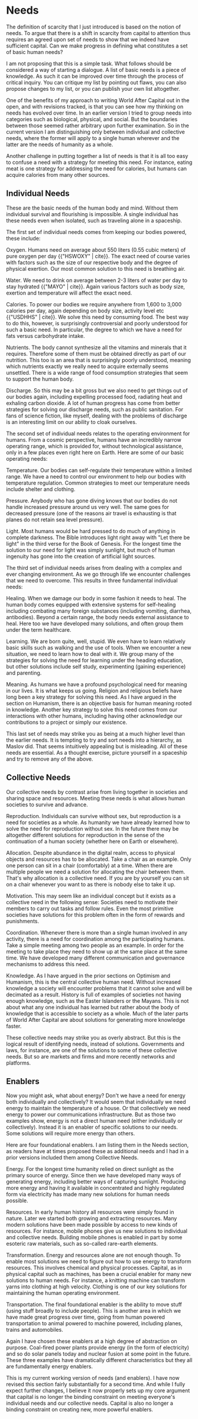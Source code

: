 # Needs

The definition of scarcity that I just introduced is based on the notion of needs. To argue that there is a shift in scarcity from capital to attention thus requires an agreed upon set of needs to show that we indeed have sufficient capital. Can we make progress in defining what constitutes a set of basic human needs?

I am not proposing that this is a simple task. What follows should be considered a way of starting a dialogue. A list of basic needs is a piece of knowledge. As such it can be improved over time through the process of critical inquiry. You can critique my list by pointing out flaws, you can also propose changes to my list, or you can publish your own list altogether.

One of the benefits of my approach to writing World After Capital out in the open, and with revisions tracked, is that you can see how my thinking on needs has evolved over time. In an earlier version I tried to group needs into categories such as biological, physical, and social. But the boundaries between those seemed rather arbitrary upon further examination. So in the current version I am distinguishing only between individual and collective needs, where the former will apply to a single human wherever and the latter are the needs of humanity as a whole.

Another challenge in putting together a list of needs is that it is all too easy to confuse a need with a strategy for meeting this need. For instance, eating meat is one strategy for addressing the need for calories, but humans can acquire calories from many other sources. 


## Individual Needs

These are the basic needs of the human body and mind. Without them individual survival and flourishing is impossible. A single individual has these needs even when isolated, such as traveling alone in a spaceship.

The first set of individual needs comes from keeping our bodies powered, these include:

Oxygen. Humans need on average about 550 liters (0.55 cubic meters) of pure oxygen per day {{"HSWOXY" | cite}}. The exact need of course varies with factors such as the size of our respective body and the degree of physical exertion. Our most common solution to this need is breathing air.

Water. We need to drink on average between 2-3 liters of water per day to stay hydrated {{"MAYO" | cite}}. Again various factors such as body size, exertion and temperature will affect the exact need.

Calories. To power our bodies we require anywhere from 1,600 to 3,000 calories per day, again depending on body size, activity level etc {{"USDHHS" | cite}}. We solve this need by consuming food. The best way to do this, however, is surprisingly controversial and poorly understood for such a basic need. In particular, the degree to which we have a need for fats versus carbohydrate intake.

Nutrients. The body cannot synthesize all the vitamins and minerals that it requires. Therefore some of them must be obtained directly as part of our nutrition. This too is an area that is surprisingly poorly understood, meaning which nutrients exactly we really need to acquire externally seems unsettled. There is a wide range of food consumption strategies that seem to support the human body.

Discharge. So this may be a bit gross but we also need to get things out of our bodies again, including expelling processed food, radiating heat and exhaling carbon dioxide. A lot of human progress has come from better strategies for solving our discharge needs, such as public sanitation. For fans of science fiction, like myself, dealing with the problems of discharge is an interesting limit on our ability to cloak ourselves.

The second set of individual needs relates to the operating environment for humans. From a cosmic perspective, humans have an incredibly narrow operating range, which is provided for, without technological assistance, only in a few places even right here on Earth. Here are some of our basic operating needs:

Temperature. Our bodies can self-regulate their temperature within a limited range. We have a need to control our environment to help our bodies with temperature regulation. Common strategies to meet our temperature needs include shelter and clothing.

Pressure. Anybody who has gone diving knows that our bodies do not handle increased pressure around us very well. The same goes for decreased pressure (one of the reasons air travel is exhausting is that planes do not retain sea level pressure).

Light. Most humans would be hard pressed to do much of anything in complete darkness. The Bible introduces light right away with "Let there be light" in the third verse for the Book of Genesis. For the longest time the solution to our need for light was simply sunlight, but much of human ingenuity has gone into the creation of artificial light sources. 

The third set of individual needs arises from dealing with a complex and ever changing environment. As we go through life we encounter challenges that we need to overcome. This results in three fundamental individual needs:

Healing. When we damage our body in some fashion it needs to heal. The human body comes equipped with extensive systems for self-healing including combating many foreign substances (including vomiting, diarrhea, antibodies). Beyond a certain range, the body needs external assistance to heal. Here too we have developed many solutions, and often group them under the term healthcare.

Learning. We are born quite, well, stupid. We even have to learn relatively basic skills such as walking and the use of tools. When we encounter a new situation, we need to learn how to deal with it. We group many of the strategies for solving the need for learning under the heading education, but other solutions include self study, experimenting (gaining experience) and parenting.

Meaning. As humans we have a profound psychological need for meaning in our lives. It is what keeps us going. Religion and religious beliefs have long been a key strategy for solving this need. As I have argued in the section on Humanism, there is an objective basis for human meaning rooted in knowledge. Another key strategy to solve this need comes from our interactions with other humans, including having other acknowledge our contributions to a project or simply our existence. 

This last set of needs may strike you as being at a much higher level than the earlier needs. It is tempting to try and sort needs into a hierarchy, as Maslov did. That seems intuitively appealing but is misleading. All of these needs are essential. As a thought exercise, picture yourself in a spaceship and try to remove any of the above.


## Collective Needs

Our collective needs by contrast arise from living together in societies and sharing space and resources. Meeting these needs is what allows human societies to survive and advance.

Reproduction. Individuals can survive without sex, but reproduction is a need for societies as a whole. As humanity we have already learned how to solve the need for reproduction without sex. In the future there may be altogether different solutions for reproduction in the sense of the continuation of a human society (whether here on Earth or elsewhere).

Allocation. Despite abundance in the digital realm, access to physical objects and resources has to be allocated. Take a chair as an example. Only one person can sit in a chair (comfortably) at a time. When there are multiple people we need a solution for allocating the chair between them. That&apos;s why allocation is a collective need. If you are by yourself you can sit on a chair whenever you want to as there is nobody else to take it up.

Motivation. This may seem like an individual concept but it exists as a collective need in the following sense: Societies need to motivate their members to carry out tasks and follow rules. Even the most primitive societies have solutions for this problem often in the form of rewards and punishments. 

Coordination. Whenever there is more than a single human involved in any activity, there is a need for coordination among the participating humans. Take a simple meeting among two people as an example. In order for the meeting to take place they need to show up at the same place at the same time. We have developed many different communication and governance mechanisms to address this need.

Knowledge. As I have argued in the prior sections on Optimism and Humanism, this is the central collective human need. Without increased knowledge a society will encounter problems that it cannot solve and will be decimated as a result. History is full of examples of societies not having enough knowledge, such as the Easter Islanders or the Mayans. This is not about what any one individual has learned but rather about the body of knowledge that is accessible to society as a whole. Much of the later parts of World After Capital are about solutions for generating more knowledge faster.

These collective needs may strike you as overly abstract. But this is the logical result of identifying needs, instead of solutions. Governments and laws, for instance, are one of the solutions to some of these collective needs. But so are markets and firms and more recently networks and platforms. 


## Enablers

Now you might ask, what about energy? Don&apos;t we have a need for energy both individually and collectively? It would seem that individually we need energy to maintain the temperature of a house. Or that collectively we need energy to power our communications infrastructure. But as those two examples show, energy is not a direct human need (either individually or collectively). Instead it is an enabler of specific solutions to our needs. Some solutions will require more energy than others. 

Here are four foundational enablers. I am listing them in the Needs section, as readers have at times proposed these as additional needs and I had in a prior versions included them among Collective Needs.

Energy. For the longest time humanity relied on direct sunlight as the primary source of energy. Since then we have developed many ways of generating energy, including better ways of capturing sunlight. Producing more energy and having it available in concentrated and highly regulated form via electricity has made many new solutions for human needs possible.

Resources. In early human history all resources were simply found in nature. Later we started both growing and extracting resources. Many modern solutions have been made possible by access to new kinds of resources. For instance, mobile phones give us new solutions to individual and collective needs. Building mobile phones is enabled in part by some esoteric raw materials, such as so-called rare-earth elements. 

Transformation. Energy and resources alone are not enough though. To enable most solutions we need to figure out how to use energy to transform resources. This involves chemical and physical processes. Capital, as in physical capital such as machines, has been a crucial enabler for many new solutions to human needs. For instance, a knitting machine can transform yarns into clothing at high velocity. Clothing is one of our key solutions for maintaining the human operating environment.

Transportation. The final foundational enabler is the ability to move stuff (using stuff broadly to include people). This is another area in which we have made great progress over time, going from human powered transportation to animal powered to machine powered, including planes, trains and automobiles.

Again I have chosen these enablers at a high degree of abstraction on purpose. Coal-fired power plants provide energy (in the form of electricity) and so do solar panels today and nuclear fusion at some point in the future. These three examples have dramatically different characteristics but they all are fundamentally energy enablers. 

This is my current working version of needs (and enablers). I have now revised this section fairly substantially for a second time. And while I fully expect further changes, I believe it now properly sets up my core argument that capital is no longer the binding constraint on meeting everyone's individual needs and our collective needs. Capital is also no longer a binding constraint on creating new, more powerful enablers.

